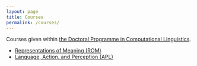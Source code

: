 ```yaml
---
layout: page
title: Courses
permalink: /courses/
---
```


Courses given within [the Doctoral Programme in Computational Linguistics](https://flov.gu.se/digitalAssets/1605/1605989_asp-fd-datalingvistik-2016ver2.pdf).

  - [Representations of Meaning (ROM)](courses/rom/)
  - [Language, Action, and Perception (APL)](courses/apl)






